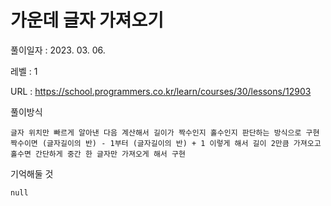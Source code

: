# 가운데 글자 가져오기 
풀이일자 : 2023. 03. 06.  
    
레벨 : 1    

URL : https://school.programmers.co.kr/learn/courses/30/lessons/12903  
    
풀이방식    

    글자 위치만 빠르게 알아낸 다음 계산해서 길이가 짝수인지 홀수인지 판단하는 방식으로 구현
    짝수이면 (글자길이의 반) - 1부터 (글자길이의 반) + 1 이렇게 해서 길이 2만큼 가져오고
    홀수면 간단하게 중간 한 글자만 가져오게 해서 구현

기억해둘 것  
    
    null
